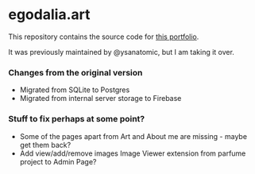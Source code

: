 # egodalia.art
This repository contains the source code for [this portfolio](https://egodalia-art.vercel.app).

It was previously maintained by @ysanatomic, but I am taking it over. 

### Changes from the original version
* Migrated from SQLite to Postgres
* Migrated from internal server storage to Firebase

### Stuff to fix perhaps at some point?
* Some of the pages apart from Art and About me are missing - maybe get them back?
* Add view/add/remove images Image Viewer extension from parfume project to Admin Page?

